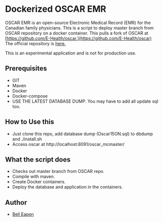 # Dockerized OSCAR EMR
OSCAR EMR is an open-source Electronic Medical Record (EMR) for the Canadian family physicians. This is a script to deploy master branch from OSCAR repository on a docker container. This pulls a fork of OSCAR at [https://github.com/E-Health/oscar.](https://github.com/E-Health/oscar) The official repository is [here.](https://bitbucket.org/oscaremr/oscar.git)

This is an experimental application and is not for production use.

## Prerequisites
* GIT
* Maven
* Docker
* Docker-compose
* USE THE LATEST DATABASE DUMP. You may have to add all update sql too.  

## How to Use this
* Just clone this repo, add database dump (Oscar15ON.sql) to dbdump and ./install.sh
* Access oscar at http://localhost:8091/oscar_mcmaster/

## What the script does
* Checks out master branch from OSCAR repo.
* Compile with maven.
* Create Docker containers.
* Deploy the database and application in the containers.

## Author
* [Bell Eapen](http://nuchange.ca)
